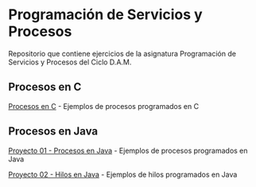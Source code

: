 # Programación de Servicios y Procesos

Repositorio que contiene ejercicios de la asignatura Programación de Servicios 
y Procesos del Ciclo D.A.M.

## Procesos en C

[Procesos en C](https://github.com/oscarcillo/ProgramacionPS/tree/master/Procesos_Java/Procesos_C) - Ejemplos de procesos programados en C

## Procesos en Java

[Proyecto 01 - Procesos en Java](https://github.com/oscarcillo/ProgramacionPS/tree/master/Procesos_Java/src/P01_Procesos_Java) - Ejemplos de procesos programados en Java

[Proyecto 02 - Hilos en Java](https://github.com/oscarcillo/ProgramacionPS/tree/master/Procesos_Java/src/P01_Hilos_Java) - Ejemplos de hilos programados en Java
